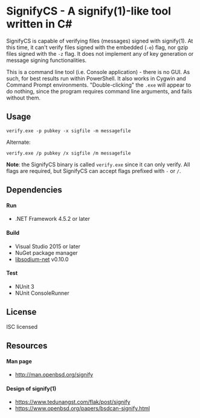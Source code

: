 # SignifyCS - A signify(1)-like tool written in C#

SignifyCS is capable of verifying files (messages) signed with signify(1). At
this time, it can't verify files signed with the embedded (`-e`) flag, nor gzip
files signed with the `-z` flag. It does not implement any of key generation or
message signing functionalities.

This is a command line tool (i.e. Console application) - there is no GUI. As
such, for best results run within PowerShell. It also works in Cygwin and
Command Prompt environments. "Double-clicking" the `.exe` will appear to do
nothing, since the program requires command line arguments, and fails without
them.

## Usage

`verify.exe -p pubkey -x sigfile -m messagefile`

Alternate:

`verify.exe /p pubkey /x sigfile /m messagefile`

**Note**: the SignifyCS binary is called `verify.exe` since it can only verify.
All flags are required, but SignifyCS can accept flags prefixed with `-` or `/`.

## Dependencies

#### Run

* .NET Framework 4.5.2 or later

#### Build

* Visual Studio 2015 or later
* NuGet package manager
* [libsodium-net](https://github.com/adamcaudill/libsodium-net) v0.10.0

#### Test

* NUnit 3
* NUnit ConsoleRunner

## License

ISC licensed

## Resources

#### Man page

* http://man.openbsd.org/signify

#### Design of signify(1)

* https://www.tedunangst.com/flak/post/signify
* https://www.openbsd.org/papers/bsdcan-signify.html

